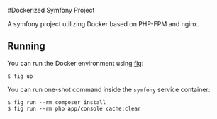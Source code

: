 #Dockerized Symfony Project

A symfony project utilizing Docker based on PHP-FPM and nginx.

## Running

You can run the Docker environment using [fig](http://www.fig.sh/):

    $ fig up

You can run one-shot command inside the `symfony` service container:

    $ fig run --rm composer install
    $ fig run --rm php app/console cache:clear

